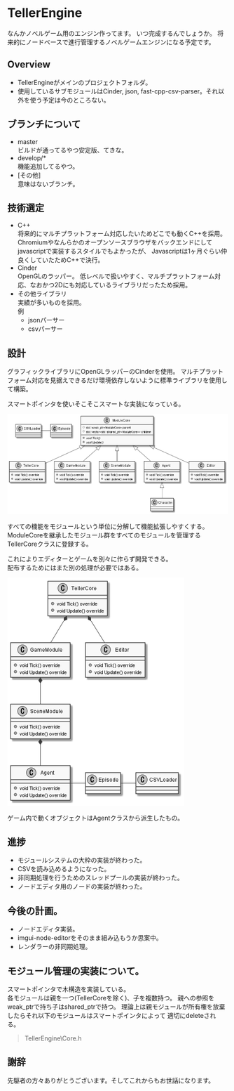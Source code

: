 # TellerEngine
なんかノベルゲーム用のエンジン作ってます。
いつ完成するんでしょうか。
将来的にノードベースで進行管理するノベルゲームエンジンになる予定です。

## Overview
* TellerEngineがメインのプロジェクトフォルダ。
* 使用しているサブモジュールはCinder, json, fast-cpp-csv-parser。それ以外を使う予定は今のところない。

## ブランチについて
* master  
  ビルドが通ってるやつ安定版、てきな。
* develop/*  
  機能追加してるやつ。
* [その他]  
  意味はないブランチ。

## 技術選定
* C++  
    将来的にマルチプラットフォーム対応したいためどこでも動くC++を採用。Chromiumやなんらかのオープンソースブラウザをバックエンドにしてjavascriptで実装するスタイルでもよかったが、   Javascriptは1ヶ月ぐらい仲良くしていたためC++で決行。
* Cinder  
  OpenGLのラッパー。  低レベルで扱いやすく、マルチプラットフォーム対応、なおかつ2Dにも対応しているライブラリだったため採用。
* その他ライブラリ  
  実績が多いものを採用。  
  例
  * jsonパーサー
  * csvパーサー


## 設計

グラフィックライブラリにOpenGLラッパーのCinderを使用。
マルチプラットフォーム対応を見据えできるだけ環境依存しないように標準ライブラリを使用して構築。

スマートポインタを使いそこそこスマートな実装になっている。

<img src="images\ClassDiagram.png">

すべての機能をモジュールという単位に分解して機能拡張しやすくする。　　
ModuleCoreを継承したモジュール群をすべてのモジュールを管理するTellerCoreクラスに登録する。

これによりエディターとゲームを別々に作らず開発できる。  
配布するためにはまた別の処理が必要ではある。

<img src=images\Stack.png>

ゲーム内で動くオブジェクトはAgentクラスから派生したもの。

## 進捗
* モジュールシステムの大枠の実装が終わった。
* CSVを読み込めるようになった。
* 非同期処理を行うためのスレッドプールの実装が終わった。
* ノードエディタ用のノードの実装が終わった。

## 今後の計画。
* ノードエディタ実装。
* imgui-node-editorをそのまま組み込もうか思案中。
* レンダラーの非同期処理。

## モジュール管理の実装について。
スマートポインタで木構造を実装している。  
各モジュールは親を一つ(TellerCoreを除く)、子を複数持つ。
親への参照をweak_ptrで持ち子はshared_ptrで持つ。
理論上は親モジュールが所有権を放棄したらそれ以下のモジュールはスマートポインタによって
適切にdeleteされる。

>TellerEngine\Core.h

## 謝辞
先駆者の方々ありがとうございます。そしてこれからもお世話になります。
